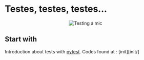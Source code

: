 # Testes, testes, testes...
<p align="center">

<img alt="Testing a mic" src="https://media3.giphy.com/media/B4xdycvhDq7qM3cdh2/giphy.gif?cid=ecf05e472svq9e9oprmzkeg7a537lzdx9u3da0i6aoc7i7is&ep=v1_gifs_search&rid=giphy.gif&ct=g"/>

</p>

## Start with

Introduction about tests with [pytest](https://realpython.com/pytest-python-testing/). Codes found at : [init][init/]
